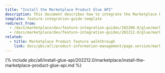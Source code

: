 ```yaml
---
title: "Install the Marketplace Product Glue API"
description: This document describes how to integrate the Marketplace Product Glue API feature into a Spryker project.
template: feature-integration-guide-template
redirect_from:
  - /docs/marketplace/dev/feature-integration-guides/202200.0/glue/marketplace-product-feature-integration.html
  - /docs/marketplace/dev/feature-integration-guides/202212.0/glue/marketplace-product-feature-integration.html
related:
  - title: Marketplace Product feature walkthrough
    link: docs/pbc/all/product-information-management/page.version/marketplace/marketplace-product-feature-overview.html
---
```


{% include pbc/all/install-glue-api/202212.0/marketplace/install-the-marketplace-product-glue-api.md %} <!-- To edit, see /_includes/pbc/all/install-glue-api/202212.0/marketplace/install-the-marketplace-product-glue-api.md -->
